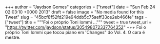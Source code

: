 
+++
author = "Jaydson Gomes"
categories = ["tweet"]
date = "Sun Feb 24 02:03:10 +0000 2013"
draft = false
image = "No media found for this Tweet"
slug = "45bcf8f52fd219e94ddb5c75aeff33ce2eb466fe"
tags = ["tweet"]
title = """Foi o próprio Toni Iommi ..."""
tweet = true
tweet_url = "https://twitter.com/jaydson/status/305498072337764352"
+++
Foi o próprio Toni Iommi que tocou piano em 'Changes" do Vol. 4. O cara é mestre.
